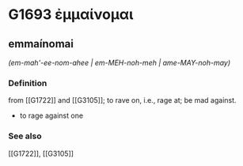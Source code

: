 # G1693 ἐμμαίνομαι

## emmaínomai

_(em-mah'-ee-nom-ahee | em-MEH-noh-meh | ame-MAY-noh-may)_

### Definition

from [[G1722]] and [[G3105]]; to rave on, i.e., rage at; be mad against.

- to rage against one

### See also

[[G1722]], [[G3105]]

